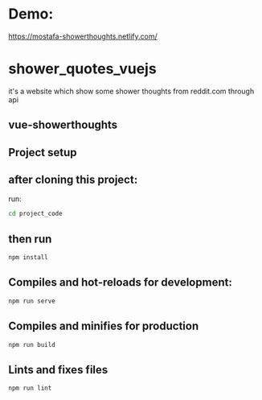 # Demo:

https://mostafa-showerthoughts.netlify.com/

# shower_quotes_vuejs
it's a website which show some shower thoughts from reddit.com through api 

## vue-showerthoughts

## Project setup

## after cloning this project:

run:

```bash
cd project_code
```



## then run
```bash
npm install
```

## Compiles and hot-reloads for development:
```bash
npm run serve
```
## Compiles and minifies for production
```bash
npm run build
```
## Lints and fixes files
```bash
npm run lint
```
